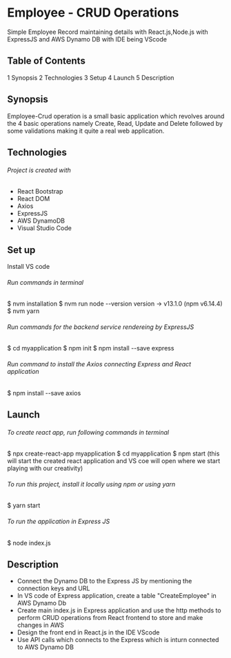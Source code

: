 # Employee - CRUD Operations

Simple Employee Record maintaining details with React.js,Node.js with ExpressJS and AWS Dynamo DB with IDE being VScode

## Table of Contents

1 Synopsis
2 Technologies
3 Setup
4 Launch
5 Description


## Synopsis

Employee-Crud operation is a small basic application which revolves around the 4 basic operations namely Create, Read, Update and Delete followed by some validations making it quite a real web application.

## Technologies
###### Project is created with

* React Bootstrap
* React DOM
* Axios
* ExpressJS
* AWS DynamoDB
* Visual Studio Code

## Set up

Install VS code

###### Run commands in terminal

$ nvm installation
$ nvm run node --version
version -> v13.1.0 (npm v6.14.4)
$ nvm yarn

###### Run commands for the backend service rendereing by ExpressJS

$ cd myapplication
$ npm init
$ npm install --save express

###### Run command to install the Axios connecting Express and React application

$ npm install --save axios

## Launch
###### To create react app, run following commands in terminal

$ npx create-react-app myapplication
$ cd myapplication
$ npm start (this will start the created react application and VS coe will open where we start playing with our creativity)

###### To run this project, install it locally using npm or using yarn

$ yarn start

###### To run the application in Express JS

$ node index.js

## Description

* Connect the Dynamo DB to the Express JS by mentioning the connection keys and URL
* In VS code of Express application, create a table "CreateEmployee" in AWS Dynamo Db
* Create main index.js in Express application and use the http methods to perform CRUD operations from React frontend to store and make changes in AWS
* Design the front end in React.js in the IDE VScode
* Use API calls which connects to the Express which is inturn connected to AWS Dynamo DB